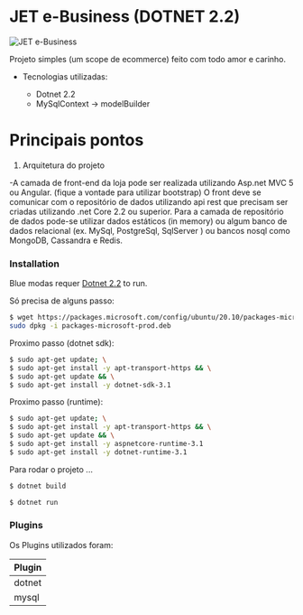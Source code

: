 # JET e-Business (DOTNET 2.2)

![JET e-Business](https://media-exp1.licdn.com/dms/image/C4D0BAQF5iiNwyoa2bw/company-logo_200_200/0/1543317822795?e=2159024400&v=beta&t=ZR3A_pya3b11HpUGONQAdRJUVtbCo1hJ94nDX1rgkE8)

Projeto simples (um scope de ecommerce) feito com todo amor e carinho.

- Tecnologias utilizadas:

  - Dotnet 2.2
  - MySqlContext -> modelBuilder

# Principais pontos

1. Arquitetura do projeto

-A camada de front-end da loja pode ser realizada utilizando Asp.net MVC 5 ou Angular. (fique a
vontade para utilizar bootstrap)
O front deve se comunicar com o repositório de dados utilizando api rest que precisam ser
criadas utilizando .net Core 2.2 ou superior.
Para a camada de repositório de dados pode-se utilizar dados estáticos (in memory) ou algum
banco de dados relacional (ex. MySql, PostgreSql, SqlServer ) ou bancos nosql como MongoDB,
Cassandra e Redis.

### Installation

Blue modas requer [Dotnet 2.2](https://docs.microsoft.com) to run.

Só precisa de alguns passo:

```sh
$ wget https://packages.microsoft.com/config/ubuntu/20.10/packages-microsoft-prod.deb -O packages-microsoft-prod.deb
sudo dpkg -i packages-microsoft-prod.deb
```
Proximo passo (dotnet sdk):

```sh
$ sudo apt-get update; \
$ sudo apt-get install -y apt-transport-https && \
$ sudo apt-get update && \
$ sudo apt-get install -y dotnet-sdk-3.1
```
Proximo passo (runtime):

```sh
$ sudo apt-get update; \
$ sudo apt-get install -y apt-transport-https && \
$ sudo apt-get update && \
$ sudo apt-get install -y aspnetcore-runtime-3.1
$ sudo apt-get install -y dotnet-runtime-3.1
```
Para rodar o projeto ...

```sh
$ dotnet build
```

```sh
$ dotnet run 
```

### Plugins

Os Plugins utilizados foram:

| Plugin |
| ------ | 
| dotnet |
| mysql | 

